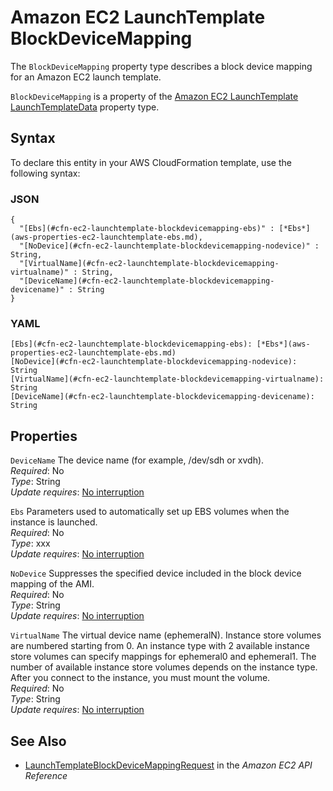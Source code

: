 # Amazon EC2 LaunchTemplate BlockDeviceMapping<a name="aws-properties-ec2-launchtemplate-blockdevicemapping"></a>

<a name="aws-properties-ec2-launchtemplate-blockdevicemapping-description"></a>The `BlockDeviceMapping` property type describes a block device mapping for an Amazon EC2 launch template\.

<a name="aws-properties-ec2-launchtemplate-blockdevicemapping-inheritance"></a> `BlockDeviceMapping` is a property of the [Amazon EC2 LaunchTemplate LaunchTemplateData](aws-properties-ec2-launchtemplate-launchtemplatedata.md) property type\.

## Syntax<a name="aws-properties-ec2-launchtemplate-blockdevicemapping-syntax"></a>

To declare this entity in your AWS CloudFormation template, use the following syntax:

### JSON<a name="aws-properties-ec2-launchtemplate-blockdevicemapping-syntax.json"></a>

```
{
  "[Ebs](#cfn-ec2-launchtemplate-blockdevicemapping-ebs)" : [*Ebs*](aws-properties-ec2-launchtemplate-ebs.md),
  "[NoDevice](#cfn-ec2-launchtemplate-blockdevicemapping-nodevice)" : String,
  "[VirtualName](#cfn-ec2-launchtemplate-blockdevicemapping-virtualname)" : String,
  "[DeviceName](#cfn-ec2-launchtemplate-blockdevicemapping-devicename)" : String
}
```

### YAML<a name="aws-properties-ec2-launchtemplate-blockdevicemapping-syntax.yaml"></a>

```
[Ebs](#cfn-ec2-launchtemplate-blockdevicemapping-ebs): [*Ebs*](aws-properties-ec2-launchtemplate-ebs.md)
[NoDevice](#cfn-ec2-launchtemplate-blockdevicemapping-nodevice): String
[VirtualName](#cfn-ec2-launchtemplate-blockdevicemapping-virtualname): String
[DeviceName](#cfn-ec2-launchtemplate-blockdevicemapping-devicename): String
```

## Properties<a name="aws-properties-ec2-launchtemplate-blockdevicemapping-properties"></a>

`DeviceName`  <a name="cfn-ec2-launchtemplate-blockdevicemapping-devicename"></a>
The device name \(for example, /dev/sdh or xvdh\)\.  
 *Required*: No  
 *Type*: String  
 *Update requires*: [No interruption](using-cfn-updating-stacks-update-behaviors.md#update-no-interrupt) 

`Ebs`  <a name="cfn-ec2-launchtemplate-blockdevicemapping-ebs"></a>
Parameters used to automatically set up EBS volumes when the instance is launched\.  
 *Required*: No  
 *Type*: xxx  
 *Update requires*: [No interruption](using-cfn-updating-stacks-update-behaviors.md#update-no-interrupt) 

`NoDevice`  <a name="cfn-ec2-launchtemplate-blockdevicemapping-nodevice"></a>
Suppresses the specified device included in the block device mapping of the AMI\.  
 *Required*: No  
 *Type*: String  
 *Update requires*: [No interruption](using-cfn-updating-stacks-update-behaviors.md#update-no-interrupt) 

`VirtualName`  <a name="cfn-ec2-launchtemplate-blockdevicemapping-virtualname"></a>
The virtual device name \(ephemeralN\)\. Instance store volumes are numbered starting from 0\. An instance type with 2 available instance store volumes can specify mappings for ephemeral0 and ephemeral1\. The number of available instance store volumes depends on the instance type\. After you connect to the instance, you must mount the volume\.  
 *Required*: No  
 *Type*: String  
 *Update requires*: [No interruption](using-cfn-updating-stacks-update-behaviors.md#update-no-interrupt) 

## See Also<a name="aws-properties-ec2-launchtemplate-blockdevicemapping-seealso"></a>
+ [LaunchTemplateBlockDeviceMappingRequest](http://docs.aws.amazon.com/AWSEC2/latest/APIReference/API_LaunchTemplateBlockDeviceMappingRequest.html) in the *Amazon EC2 API Reference*